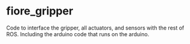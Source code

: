 # fiore_gripper
Code to interface the gripper, all actuators, and sensors with the rest of ROS. Including the arduino code that runs on the arduino.
